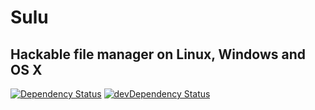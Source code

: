 # Sulu
## Hackable file manager on Linux, Windows and OS X

[![Dependency Status](https://david-dm.org/s-a/sulu.svg)](https://david-dm.org/s-a/sulu) 
[![devDependency Status](https://david-dm.org/s-a/sulu/dev-status.svg)](https://david-dm.org/s-a/sulu#info=devDependencies)
